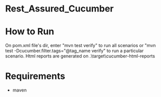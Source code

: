 # Rest_Assured_Cucumber

# How to Run
On pom.xml file's dir, enter "mvn test verify" to run all scenarios or "mvn test -Dcucumber.filter.tags="@tag_name verify" to run a particular scenario. Html reports are generated on .\target\cucumber-html-reports

# Requirements
- maven
